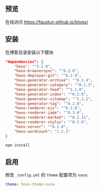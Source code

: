 
## 预览

在线访问 <https://faustun.github.io/blogs/>

## 安装

在博客目录安装以下模块

```json
"dependencies": {
    "hexo": "^3.2.0",
    "hexo-browsersync": "^0.2.0",
    "hexo-deployer-git": "^0.2.0",
    "hexo-generator-archive": "^0.1.4",
    "hexo-generator-category": "^0.1.3",
    "hexo-generator-feed": "^1.1.0",
    "hexo-generator-index": "^0.2.0",
    "hexo-generator-sitemap": "^1.1.2",
    "hexo-generator-tag": "^0.2.0",
    "hexo-renderer-ejs": "^0.2.0",
    "hexo-renderer-jade": "^0.3.0",
    "hexo-renderer-marked": "^0.2.11",
    "hexo-renderer-stylus": "^0.3.0",
    "hexo-server": "^0.2.0",
    "hexo-wordcount": "1.2.3"
}
```

```bash
npm install
```

## 启用

修改 `_config.yml` 的 `theme` 配置项为 `nuna`:

```yaml
theme: hexo-theme-nuna
```